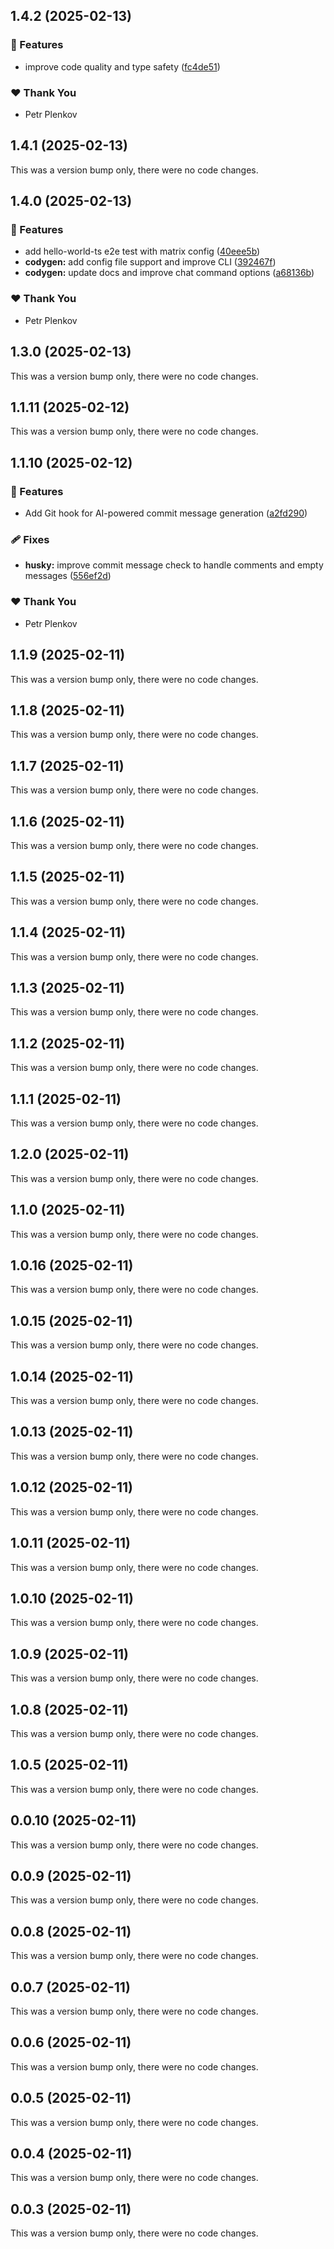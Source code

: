 ## 1.4.2 (2025-02-13)

### 🚀 Features

- improve code quality and type safety ([fc4de51](https://github.com/theplenkov-npm/codygen/commit/fc4de51))

### ❤️ Thank You

- Petr Plenkov

## 1.4.1 (2025-02-13)

This was a version bump only, there were no code changes.

## 1.4.0 (2025-02-13)

### 🚀 Features

- add hello-world-ts e2e test with matrix config ([40eee5b](https://github.com/theplenkov-npm/codygen/commit/40eee5b))
- **codygen:** add config file support and improve CLI ([392467f](https://github.com/theplenkov-npm/codygen/commit/392467f))
- **codygen:** update docs and improve chat command options ([a68136b](https://github.com/theplenkov-npm/codygen/commit/a68136b))

### ❤️ Thank You

- Petr Plenkov

## 1.3.0 (2025-02-13)

This was a version bump only, there were no code changes.

## 1.1.11 (2025-02-12)

This was a version bump only, there were no code changes.

## 1.1.10 (2025-02-12)

### 🚀 Features

- Add Git hook for AI-powered commit message generation ([a2fd290](https://github.com/theplenkov-npm/codygen/commit/a2fd290))

### 🩹 Fixes

- **husky:** improve commit message check to handle comments and empty messages ([556ef2d](https://github.com/theplenkov-npm/codygen/commit/556ef2d))

### ❤️ Thank You

- Petr Plenkov

## 1.1.9 (2025-02-11)

This was a version bump only, there were no code changes.

## 1.1.8 (2025-02-11)

This was a version bump only, there were no code changes.

## 1.1.7 (2025-02-11)

This was a version bump only, there were no code changes.

## 1.1.6 (2025-02-11)

This was a version bump only, there were no code changes.

## 1.1.5 (2025-02-11)

This was a version bump only, there were no code changes.

## 1.1.4 (2025-02-11)

This was a version bump only, there were no code changes.

## 1.1.3 (2025-02-11)

This was a version bump only, there were no code changes.

## 1.1.2 (2025-02-11)

This was a version bump only, there were no code changes.

## 1.1.1 (2025-02-11)

This was a version bump only, there were no code changes.

## 1.2.0 (2025-02-11)

This was a version bump only, there were no code changes.

## 1.1.0 (2025-02-11)

This was a version bump only, there were no code changes.

## 1.0.16 (2025-02-11)

This was a version bump only, there were no code changes.

## 1.0.15 (2025-02-11)

This was a version bump only, there were no code changes.

## 1.0.14 (2025-02-11)

This was a version bump only, there were no code changes.

## 1.0.13 (2025-02-11)

This was a version bump only, there were no code changes.

## 1.0.12 (2025-02-11)

This was a version bump only, there were no code changes.

## 1.0.11 (2025-02-11)

This was a version bump only, there were no code changes.

## 1.0.10 (2025-02-11)

This was a version bump only, there were no code changes.

## 1.0.9 (2025-02-11)

This was a version bump only, there were no code changes.

## 1.0.8 (2025-02-11)

This was a version bump only, there were no code changes.

## 1.0.5 (2025-02-11)

This was a version bump only, there were no code changes.

## 0.0.10 (2025-02-11)

This was a version bump only, there were no code changes.

## 0.0.9 (2025-02-11)

This was a version bump only, there were no code changes.

## 0.0.8 (2025-02-11)

This was a version bump only, there were no code changes.

## 0.0.7 (2025-02-11)

This was a version bump only, there were no code changes.

## 0.0.6 (2025-02-11)

This was a version bump only, there were no code changes.

## 0.0.5 (2025-02-11)

This was a version bump only, there were no code changes.

## 0.0.4 (2025-02-11)

This was a version bump only, there were no code changes.

## 0.0.3 (2025-02-11)

This was a version bump only, there were no code changes.
